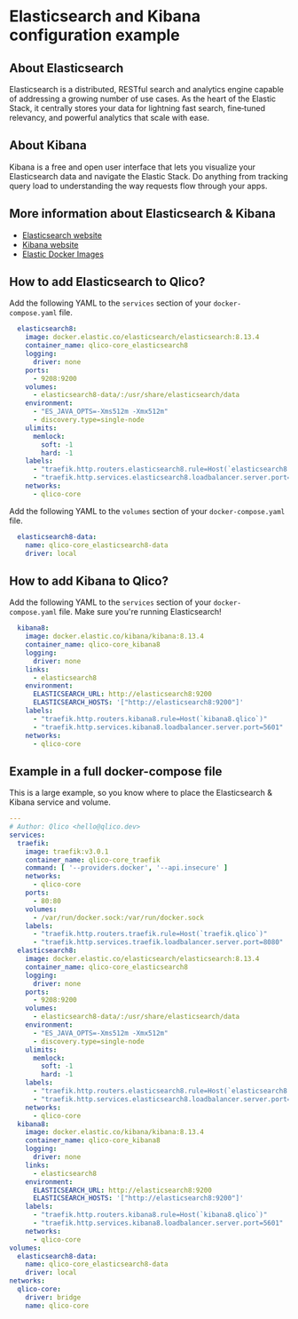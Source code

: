 # Elasticsearch and Kibana configuration example

## About Elasticsearch

Elasticsearch is a distributed, RESTful search and analytics engine capable of
addressing a growing number of use cases. As the heart of the Elastic Stack, it
centrally stores your data for lightning fast search, fine‑tuned relevancy, and
powerful analytics that scale with ease.

## About Kibana

Kibana is a free and open user interface that lets you visualize your
Elasticsearch data and navigate the Elastic Stack. Do anything from tracking
query load to understanding the way requests flow through your apps.

## More information about Elasticsearch & Kibana

* [Elasticsearch website](https://www.elastic.co/elasticsearch/)
* [Kibana website](https://www.elastic.co/kibana)
* [Elastic Docker Images](https://www.docker.elastic.co/)

## How to add Elasticsearch to Qlico?

Add the following YAML to the `services` section of your `docker-compose.yaml`
file.

```yaml title="qlico-core/docker-compose.yaml"
  elasticsearch8:
    image: docker.elastic.co/elasticsearch/elasticsearch:8.13.4
    container_name: qlico-core_elasticsearch8
    logging:
      driver: none
    ports:
      - 9208:9200
    volumes:
      - elasticsearch8-data/:/usr/share/elasticsearch/data
    environment:
      - "ES_JAVA_OPTS=-Xms512m -Xmx512m"
      - discovery.type=single-node
    ulimits:
      memlock:
        soft: -1
        hard: -1
    labels:
      - "traefik.http.routers.elasticsearch8.rule=Host(`elasticsearch8.qlico`)"
      - "traefik.http.services.elasticsearch8.loadbalancer.server.port=9200"
    networks:
      - qlico-core
```

Add the following YAML to the `volumes` section of your `docker-compose.yaml`
file.

```yaml title="qlico-core/docker-compose.yaml"
  elasticsearch8-data:
    name: qlico-core_elasticsearch8-data
    driver: local
```

## How to add Kibana to Qlico?

Add the following YAML to the `services` section of your `docker-compose.yaml`
file. Make sure you're running Elasticsearch!

```yaml title="qlico-core/docker-compose.yaml"
  kibana8:
    image: docker.elastic.co/kibana/kibana:8.13.4
    container_name: qlico-core_kibana8
    logging:
      driver: none
    links:
      - elasticsearch8
    environment:
      ELASTICSEARCH_URL: http://elasticsearch8:9200
      ELASTICSEARCH_HOSTS: '["http://elasticsearch8:9200"]'
    labels:
      - "traefik.http.routers.kibana8.rule=Host(`kibana8.qlico`)"
      - "traefik.http.services.kibana8.loadbalancer.server.port=5601"
    networks:
      - qlico-core
```

## Example in a full docker-compose file

This is a large example, so you know where to place the Elasticsearch & Kibana
service and volume.

```yaml title="qlico-core/docker-compose.yaml"
---
# Author: Qlico <hello@qlico.dev>
services:
  traefik:
    image: traefik:v3.0.1
    container_name: qlico-core_traefik
    command: [ '--providers.docker', '--api.insecure' ]
    networks:
      - qlico-core
    ports:
      - 80:80
    volumes:
      - /var/run/docker.sock:/var/run/docker.sock
    labels:
      - "traefik.http.routers.traefik.rule=Host(`traefik.qlico`)"
      - "traefik.http.services.traefik.loadbalancer.server.port=8080"
  elasticsearch8:
    image: docker.elastic.co/elasticsearch/elasticsearch:8.13.4
    container_name: qlico-core_elasticsearch8
    logging:
      driver: none
    ports:
      - 9208:9200
    volumes:
      - elasticsearch8-data/:/usr/share/elasticsearch/data
    environment:
      - "ES_JAVA_OPTS=-Xms512m -Xmx512m"
      - discovery.type=single-node
    ulimits:
      memlock:
        soft: -1
        hard: -1
    labels:
      - "traefik.http.routers.elasticsearch8.rule=Host(`elasticsearch8.qlico`)"
      - "traefik.http.services.elasticsearch8.loadbalancer.server.port=9200"
    networks:
      - qlico-core
  kibana8:
    image: docker.elastic.co/kibana/kibana:8.13.4
    container_name: qlico-core_kibana8
    logging:
      driver: none
    links:
      - elasticsearch8
    environment:
      ELASTICSEARCH_URL: http://elasticsearch8:9200
      ELASTICSEARCH_HOSTS: '["http://elasticsearch8:9200"]'
    labels:
      - "traefik.http.routers.kibana8.rule=Host(`kibana8.qlico`)"
      - "traefik.http.services.kibana8.loadbalancer.server.port=5601"
    networks:
      - qlico-core
volumes:
  elasticsearch8-data:
    name: qlico-core_elasticsearch8-data
    driver: local
networks:
  qlico-core:
    driver: bridge
    name: qlico-core
```

